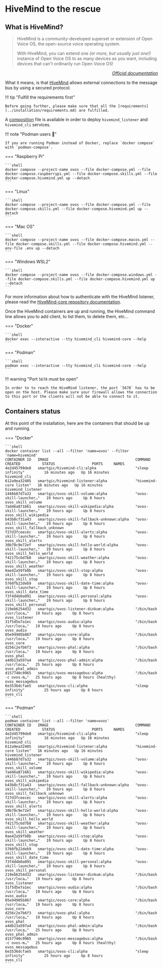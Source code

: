 # HiveMind to the rescue

## What is HiveMind?

> HiveMind is a community-developed superset or extension of Open Voice OS, the open-source voice operating system.
>
> With HiveMind, you can extend one *(or more, but usually just one!)* instance of Open Voice OS to as many devices as you want, including devices that can't ordinarily run Open Voice OS!

*<div align="right">[Official documentation](https://jarbashivemind.github.io/HiveMind-community-docs/)</div>*

What it means, is that [HiveMind](../../../about/glossary/terms.md#hivemind) allows external connections to the message bus by using a secured protocol.

!!! tip "Fulfill the requirements first"

    Before going further, please make sure that all the [requirements](../installation/requirements.md) are fulfilled.

A [composition](../composition.md) file is available in order to deploy `hivemind_listener` and `hivemind_cli` services.

!!! note "Podman users :muscle:"

    If you are running Podman instead of Docker, replace `docker compose` with `podman-compose`.

=== "Raspberry Pi"

    ```shell
    docker compose --project-name ovos --file docker-compose.yml --file docker-compose.raspberrypi.yml --file docker-compose.skills.yml --file docker-compose.hivemind.yml up --detach
    ```

=== "Linux"

    ```shell
    docker compose --project-name ovos --file docker-compose.yml --file docker-compose.skills.yml --file docker-compose.hivemind.yml up --detach
    ```

=== "Mac OS"

    ```shell
    docker compose --project-name ovos --file docker-compose.macos.yml --file docker-compose.skills.yml --file docker-compose.hivemind.yml --env-file .env up --detach
    ```

=== "Windows WSL2"

    ```shell
    docker compose --project-name ovos --file docker-compose.windows.yml --file docker-compose.skills.yml --file docker-compose.hivemind.yml up --detach
    ```

For more information about how to authenticate with the HiveMind listener, please read the [HiveMind-core repository documentation](https://github.com/JarbasHiveMind/HiveMind-core).

Once the HiveMind containers are up and running, the HiveMind command line allows you to add client, to list them, to delete them, etc...

=== "Docker"

    ```shell
    docker exec --interactive --tty hivemind_cli hivemind-core --help
    ```

=== "Podman"

    ```shell
    podman exec --interactive --tty hivemind_cli hivemind-core --help
    ```

!!! warning "Port `5678` must be open"

    In order to to reach the HiveMind listener, the port `5678` has to be open on the host. Please make sure your firewall allows the connection to this port or the clients will not be able to connect to it.

## Containers status

At this point of the installation, here are the containers that should be up and running.

=== "Docker"

    ```shell
    docker container list --all --filter 'name=ovos' --filter 'name=hivemind'
    CONTAINER ID   IMAGE                                        COMMAND                  CREATED          STATUS                 PORTS     NAMES
    4e2d45799de8   smartgic/hivemind-cli:alpha                  "sleep infinity"         16 minutes ago   Up 16 minutes                    hivemind_cli
    612a9ea32405   smartgic/hivemind-listener:alpha             "hivemind-core listen"   16 minutes ago   Up 16 minutes                    hivemind_listener
    1446b87d7a32   smartgic/ovos-skill-volume:alpha             "ovos-skill-launcher…"   19 hours ago     Up 8 hours                       ovos_skill_volume
    7ad46a871661   smartgic/ovos-skill-wikipedia:alpha          "ovos-skill-launcher…"   19 hours ago     Up 8 hours                       ovos_skill_wikipedia
    b43b8cf31a43   smartgic/ovos-skill-fallback-unknown:alpha   "ovos-skill-launcher…"   19 hours ago     Up 8 hours                       ovos_skill_fallback_unknown
    f27d3fceecec   smartgic/ovos-skill-alerts:alpha             "ovos-skill-launcher…"   19 hours ago     Up 8 hours                       ovos_skill_alerts
    30b70c9e72ef   smartgic/ovos-skill-hello-world:alpha        "ovos-skill-launcher…"   19 hours ago     Up 8 hours                       ovos_skill_hello_world
    f42175c6d7b8   smartgic/ovos-skill-weather:alpha            "ovos-skill-launcher…"   19 hours ago     Up 8 hours                       ovos_skill_weather
    0ae42a59fb0b   smartgic/ovos-skill-stop:alpha               "ovos-skill-launcher…"   19 hours ago     Up 8 hours                       ovos_skill_stop
    5760fb22deb9   smartgic/ovos-skill-date-time:alpha          "ovos-skill-launcher…"   19 hours ago     Up 8 hours                       ovos_skill_date_time
    73f4d4b0a091   smartgic/ovos-skill-personal:alpha           "ovos-skill-launcher…"   19 hours ago     Up 8 hours                       ovos_skill_personal
    219eb6254d32   smartgic/ovos-listener-dinkum:alpha          "/bin/bash /usr/loca…"   19 hours ago     Up 8 hours                       ovos_listener
    31f5d5e7a1ec   smartgic/ovos-audio:alpha                    "/bin/bash /usr/loca…"   19 hours ago     Up 8 hours                       ovos_audio
    05e94905b867   smartgic/ovos-core:alpha                     "/bin/bash /usr/loca…"   19 hours ago     Up 8 hours                       ovos_core
    d256c2e7b6f3   smartgic/ovos-phal:alpha                     "/bin/bash /usr/loca…"   19 hours ago     Up 8 hours                       ovos_phal
    a4db13a597a4   smartgic/ovos-phal-admin:alpha               "/bin/bash /usr/loca…"   25 hours ago     Up 8 hours                       ovos_phal_admin
    d157740c9965   smartgic/ovos-messagebus:alpha               "/bin/bash -c ovos-m…"   25 hours ago     Up 8 hours (healthy)             ovos_messagebus
    6e3536dcfae5   smartgic/ovos-cli:alpha                      "sleep infinity"         25 hours ago     Up 8 hours                       ovos_cli
    ```

=== "Podman"

    ```shell
    podman container list --all --filter 'name=ovos'
    CONTAINER ID   IMAGE                                        COMMAND                  CREATED          STATUS                 PORTS     NAMES
    4e2d45799de8   smartgic/hivemind-cli:alpha                  "sleep infinity"         16 minutes ago   Up 16 minutes                    hivemind_cli
    612a9ea32405   smartgic/hivemind-listener:alpha             "hivemind-core listen"   16 minutes ago   Up 16 minutes                    hivemind_listener
    1446b87d7a32   smartgic/ovos-skill-volume:alpha             "ovos-skill-launcher…"   19 hours ago     Up 8 hours                       ovos_skill_volume
    7ad46a871661   smartgic/ovos-skill-wikipedia:alpha          "ovos-skill-launcher…"   19 hours ago     Up 8 hours                       ovos_skill_wikipedia
    b43b8cf31a43   smartgic/ovos-skill-fallback-unknown:alpha   "ovos-skill-launcher…"   19 hours ago     Up 8 hours                       ovos_skill_fallback_unknown
    f27d3fceecec   smartgic/ovos-skill-alerts:alpha             "ovos-skill-launcher…"   19 hours ago     Up 8 hours                       ovos_skill_alerts
    30b70c9e72ef   smartgic/ovos-skill-hello-world:alpha        "ovos-skill-launcher…"   19 hours ago     Up 8 hours                       ovos_skill_hello_world
    f42175c6d7b8   smartgic/ovos-skill-weather:alpha            "ovos-skill-launcher…"   19 hours ago     Up 8 hours                       ovos_skill_weather
    0ae42a59fb0b   smartgic/ovos-skill-stop:alpha               "ovos-skill-launcher…"   19 hours ago     Up 8 hours                       ovos_skill_stop
    5760fb22deb9   smartgic/ovos-skill-date-time:alpha          "ovos-skill-launcher…"   19 hours ago     Up 8 hours                       ovos_skill_date_time
    73f4d4b0a091   smartgic/ovos-skill-personal:alpha           "ovos-skill-launcher…"   19 hours ago     Up 8 hours                       ovos_skill_personal
    219eb6254d32   smartgic/ovos-listener-dinkum:alpha          "/bin/bash /usr/loca…"   19 hours ago     Up 8 hours                       ovos_listener
    31f5d5e7a1ec   smartgic/ovos-audio:alpha                    "/bin/bash /usr/loca…"   19 hours ago     Up 8 hours                       ovos_audio
    05e94905b867   smartgic/ovos-core:alpha                     "/bin/bash /usr/loca…"   19 hours ago     Up 8 hours                       ovos_core
    d256c2e7b6f3   smartgic/ovos-phal:alpha                     "/bin/bash /usr/loca…"   19 hours ago     Up 8 hours                       ovos_phal
    a4db13a597a4   smartgic/ovos-phal-admin:alpha               "/bin/bash /usr/loca…"   25 hours ago     Up 8 hours                       ovos_phal_admin
    d157740c9965   smartgic/ovos-messagebus:alpha               "/bin/bash -c ovos-m…"   25 hours ago     Up 8 hours (healthy)             ovos_messagebus
    6e3536dcfae5   smartgic/ovos-cli:alpha                      "sleep infinity"         25 hours ago     Up 8 hours                       ovos_cli
    ```
